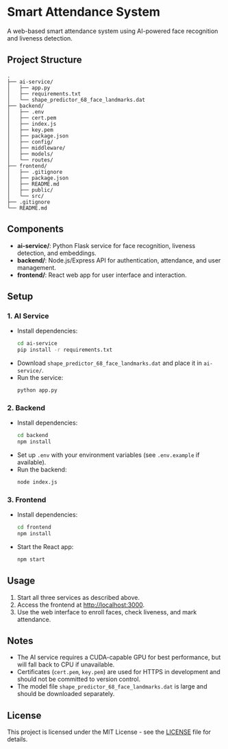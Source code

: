 # Smart Attendance System

A web-based smart attendance system using AI-powered face recognition and liveness detection.

## Project Structure

```
.
├── ai-service/
│   ├── app.py
│   ├── requirements.txt
│   └── shape_predictor_68_face_landmarks.dat
├── backend/
│   ├── .env
│   ├── cert.pem
│   ├── index.js
│   ├── key.pem
│   ├── package.json
│   ├── config/
│   ├── middleware/
│   ├── models/
│   └── routes/
├── frontend/
│   ├── .gitignore
│   ├── package.json
│   ├── README.md
│   ├── public/
│   └── src/
├── .gitignore
└── README.md
```

## Components

- **ai-service/**: Python Flask service for face recognition, liveness detection, and embeddings.
- **backend/**: Node.js/Express API for authentication, attendance, and user management.
- **frontend/**: React web app for user interface and interaction.

## Setup

### 1. AI Service

- Install dependencies:
  ```sh
  cd ai-service
  pip install -r requirements.txt
  ```
- Download `shape_predictor_68_face_landmarks.dat` and place it in `ai-service/`.
- Run the service:
  ```sh
  python app.py
  ```

### 2. Backend

- Install dependencies:
  ```sh
  cd backend
  npm install
  ```
- Set up `.env` with your environment variables (see `.env.example` if available).
- Run the backend:
  ```sh
  node index.js
  ```

### 3. Frontend

- Install dependencies:
  ```sh
  cd frontend
  npm install
  ```
- Start the React app:
  ```sh
  npm start
  ```

## Usage

1. Start all three services as described above.
2. Access the frontend at [http://localhost:3000](http://localhost:3000).
3. Use the web interface to enroll faces, check liveness, and mark attendance.

## Notes

- The AI service requires a CUDA-capable GPU for best performance, but will fall back to CPU if unavailable.
- Certificates (`cert.pem`, `key.pem`) are used for HTTPS in development and should not be committed to version control.
- The model file `shape_predictor_68_face_landmarks.dat` is large and should be downloaded separately.

## License

This project is licensed under the MIT License - see the [LICENSE](LICENSE) file for details.
